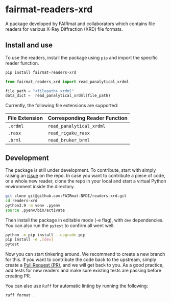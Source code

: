 # fairmat-readers-xrd
A package developed by FAIRmat and collaborators which contains file readers for various
X-Ray Diffraction (XRD) file formats.

## Install and use
To use the readers, install the package using `pip` and import the specific reader
function.

```sh
pip install fairmat-readers-xrd
```

```py
from fairmat_readers_xrd import read_panalytical_xrdml

file_path = "<filepath>.xrdml"
data_dict =  read_panalytical_xrdml(file_path)
```

Currently, the following file extensions are supported:

| File Extension    | Corresponding Reader Function     |
| ----------------- | --------------------------------- |
| `.xrdml`          | `read_panalytical_xrdml`          |
| `.rasx`           | `read_rigaku_rasx`                |
| `.brml`           | `read_bruker_brml`                |

## Development
The package is still under development. To contribute, start with simply raising an 
[issue](https://github.com/FAIRmat-NFDI/readers-xrd/issues) on the repo. In case you
want to contribute a piece of code, or a whole new reader, clone the repo in your local
and start a virtual Python environment inside the directory.
```sh
git clone git@github.com:FAIRmat-NFDI/readers-xrd.git
cd readers-xrd
python3.9 -m venv .pyenv
source .pyenv/bin/activate
```

Then install the package in editable mode (-e flag), with `dev` dependencies. 
You can also run the `pytest` to confirm all went well.
```sh
python -m pip install --upgrade pip
pip install -e .[dev]
pytest
```

Now you can start tinkering around. We recommend to create a new branch for this. 
If you want to contribute the code back to the upstream, simply create a 
[Pull Request (PR)](https://docs.github.com/en/pull-requests/collaborating-with-pull-requests/proposing-changes-to-your-work-with-pull-requests/creating-a-pull-request),
and we will get back to you. As a good practice, add tests for new readers and
make sure existing tests are passing before creating PR.

You can also use `Ruff` for automatic linting by running the following:
```sh
ruff format .
```
